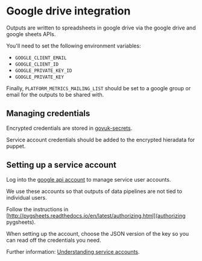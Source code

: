 # Google drive integration

Outputs are written to spreadsheets in google drive via the google drive
and google sheets APIs.

You'll need to set the following environment variables:

- `GOOGLE_CLIENT_EMAIL`
- `GOOGLE_CLIENT_ID`
- `GOOGLE_PRIVATE_KEY_ID`
- `GOOGLE_PRIVATE_KEY`

Finally, `PLATFORM_METRICS_MAILING_LIST` should be set to a google group
or email for the outputs to be shared with.

## Managing credentials
Encrypted credentials are stored in [govuk-secrets](https://github.com/alphagov/govuk-secrets).

Service account credentials should be added to the encrypted hieradata for puppet.

## Setting up a service account
Log into the [google api account](https://github.com/alphagov/govuk-secrets/tree/master/pass/2ndline/google-accounts) to manage service user accounts.

We use these accounts so that outputs of data pipelines are not tied to
individual users.

Follow the instructions in [http://pygsheets.readthedocs.io/en/latest/authorizing.html](authorizing pygsheets).

When setting up the account, choose the JSON version of the key so you can
read off the credentials you need.

Further information: [Understanding service accounts](https://cloud.google.com/iam/docs/understanding-service-accounts).
